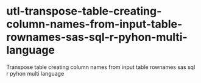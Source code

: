 # utl-transpose-table-creating-column-names-from-input-table-rownames-sas-sql-r-pyhon-multi-language
Transpose table creating column names from input table rownames sas sql r pyhon multi language
